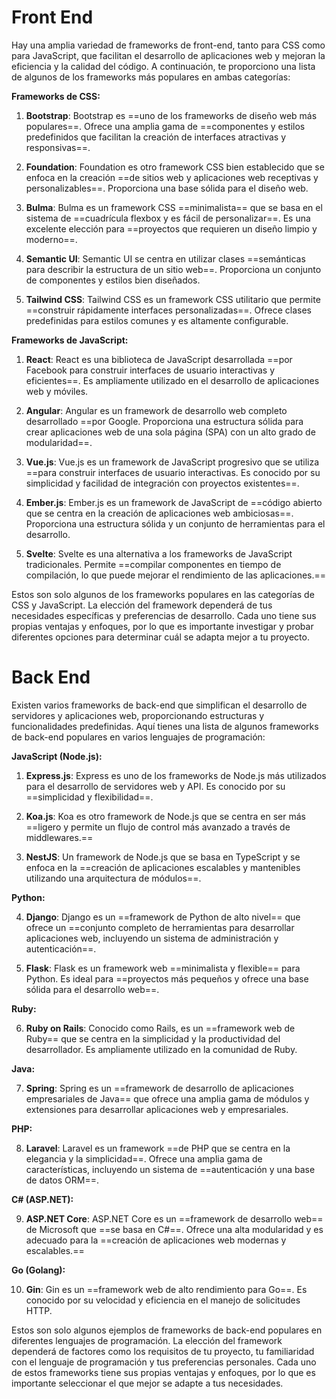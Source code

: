 # Front End
Hay una amplia variedad de frameworks de front-end, tanto para CSS como para JavaScript, que facilitan el desarrollo de aplicaciones web y mejoran la eficiencia y la calidad del código. A continuación, te proporciono una lista de algunos de los frameworks más populares en ambas categorías:

**Frameworks de CSS:**

1. **Bootstrap**: Bootstrap es ==uno de los frameworks de diseño web más populares==. Ofrece una amplia gama de ==componentes y estilos predefinidos que facilitan la creación de interfaces atractivas y responsivas==.

2. **Foundation**: Foundation es otro framework CSS bien establecido que se enfoca en la creación ==de sitios web y aplicaciones web receptivas y personalizables==. Proporciona una base sólida para el diseño web.

3. **Bulma**: Bulma es un framework CSS ==minimalista== que se basa en el sistema de ==cuadrícula flexbox y es fácil de personalizar==. Es una excelente elección para ==proyectos que requieren un diseño limpio y moderno==.

4. **Semantic UI**: Semantic UI se centra en utilizar clases ==semánticas para describir la estructura de un sitio web==. Proporciona un conjunto de componentes y estilos bien diseñados.

5. **Tailwind CSS**: Tailwind CSS es un framework CSS utilitario que permite ==construir rápidamente interfaces personalizadas==. Ofrece clases predefinidas para estilos comunes y es altamente configurable.

**Frameworks de JavaScript:**

1. **React**: React es una biblioteca de JavaScript desarrollada ==por Facebook para construir interfaces de usuario interactivas y eficientes==. Es ampliamente utilizado en el desarrollo de aplicaciones web y móviles.

2. **Angular**: Angular es un framework de desarrollo web completo desarrollado ==por Google. Proporciona una estructura sólida para crear aplicaciones web de una sola página (SPA) con un alto grado de modularidad==.

3. **Vue.js**: Vue.js es un framework de JavaScript progresivo que se utiliza ==para construir interfaces de usuario interactivas. Es conocido por su simplicidad y facilidad de integración con proyectos existentes==.

4. **Ember.js**: Ember.js es un framework de JavaScript de ==código abierto que se centra en la creación de aplicaciones web ambiciosas==. Proporciona una estructura sólida y un conjunto de herramientas para el desarrollo.

5. **Svelte**: Svelte es una alternativa a los frameworks de JavaScript tradicionales. Permite ==compilar componentes en tiempo de compilación, lo que puede mejorar el rendimiento de las aplicaciones.==

Estos son solo algunos de los frameworks populares en las categorías de CSS y JavaScript. La elección del framework dependerá de tus necesidades específicas y preferencias de desarrollo. Cada uno tiene sus propias ventajas y enfoques, por lo que es importante investigar y probar diferentes opciones para determinar cuál se adapta mejor a tu proyecto.
# Back End
Existen varios frameworks de back-end que simplifican el desarrollo de servidores y aplicaciones web, proporcionando estructuras y funcionalidades predefinidas. Aquí tienes una lista de algunos frameworks de back-end populares en varios lenguajes de programación:

**JavaScript (Node.js):**

1. **Express.js**: Express es uno de los frameworks de Node.js más utilizados para el desarrollo de servidores web y API. Es conocido por su ==simplicidad y flexibilidad==.

2. **Koa.js**: Koa es otro framework de Node.js que se centra en ser más ==ligero y permite un flujo de control más avanzado a través de middlewares.==

3. **NestJS**: Un framework de Node.js que se basa en TypeScript y se enfoca en la ==creación de aplicaciones escalables y mantenibles utilizando una arquitectura de módulos==.

**Python:**

4. **Django**: Django es un ==framework de Python de alto nivel== que ofrece un ==conjunto completo de herramientas para desarrollar aplicaciones web, incluyendo un sistema de administración y autenticación==.

5. **Flask**: Flask es un framework web ==minimalista y flexible== para Python. Es ideal para ==proyectos más pequeños y ofrece una base sólida para el desarrollo web==.

**Ruby:**

6. **Ruby on Rails**: Conocido como Rails, es un ==framework web de Ruby== que se centra en la simplicidad y la productividad del desarrollador. Es ampliamente utilizado en la comunidad de Ruby.

**Java:**

7. **Spring**: Spring es un ==framework de desarrollo de aplicaciones empresariales de Java== que ofrece una amplia gama de módulos y extensiones para desarrollar aplicaciones web y empresariales.

**PHP:**

8. **Laravel**: Laravel es un framework ==de PHP que se centra en la elegancia y la simplicidad==. Ofrece una amplia gama de características, incluyendo un sistema de ==autenticación y una base de datos ORM==.

**C# (ASP.NET):**

9. **ASP.NET Core**: ASP.NET Core es un ==framework de desarrollo web== de Microsoft que ==se basa en C#==. Ofrece una alta modularidad y es adecuado para la ==creación de aplicaciones web modernas y escalables.==

**Go (Golang):**

10. **Gin**: Gin es un ==framework web de alto rendimiento para Go==. Es conocido por su velocidad y eficiencia en el manejo de solicitudes HTTP.

Estos son solo algunos ejemplos de frameworks de back-end populares en diferentes lenguajes de programación. La elección del framework dependerá de factores como los requisitos de tu proyecto, tu familiaridad con el lenguaje de programación y tus preferencias personales. Cada uno de estos frameworks tiene sus propias ventajas y enfoques, por lo que es importante seleccionar el que mejor se adapte a tus necesidades.